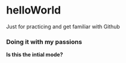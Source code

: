 # helloWorld
Just for practicing and get familiar with Github


### Doing it with my passions
**Is this the intial mode?**
